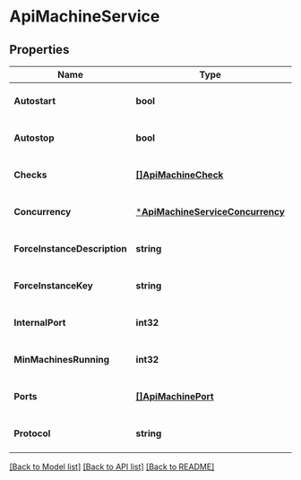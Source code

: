 # ApiMachineService

## Properties
Name | Type | Description | Notes
------------ | ------------- | ------------- | -------------
**Autostart** | **bool** |  | [optional] [default to null]
**Autostop** | **bool** |  | [optional] [default to null]
**Checks** | [**[]ApiMachineCheck**](api.MachineCheck.md) |  | [optional] [default to null]
**Concurrency** | [***ApiMachineServiceConcurrency**](api.MachineServiceConcurrency.md) |  | [optional] [default to null]
**ForceInstanceDescription** | **string** |  | [optional] [default to null]
**ForceInstanceKey** | **string** |  | [optional] [default to null]
**InternalPort** | **int32** |  | [optional] [default to null]
**MinMachinesRunning** | **int32** |  | [optional] [default to null]
**Ports** | [**[]ApiMachinePort**](api.MachinePort.md) |  | [optional] [default to null]
**Protocol** | **string** |  | [optional] [default to null]

[[Back to Model list]](../README.md#documentation-for-models) [[Back to API list]](../README.md#documentation-for-api-endpoints) [[Back to README]](../README.md)

